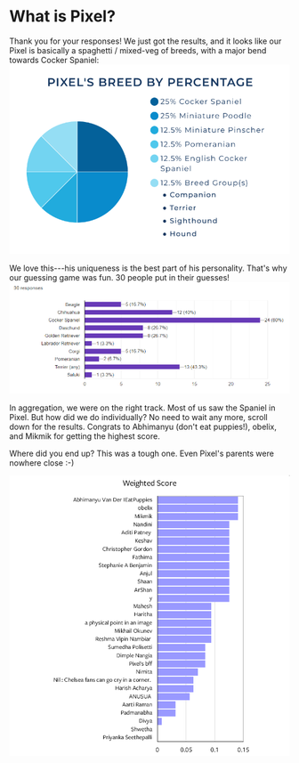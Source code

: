 # What is Pixel?
Thank you for your responses! We just got the results, and it looks like our Pixel is basically a spaghetti / mixed-veg of breeds, with a major bend towards Cocker Spaniel:
![Breakdown](https://raw.githubusercontent.com/ap1/whatispixel/master/breakdown.png)

We love this---his uniqueness is the best part of his personality. That's why our guessing game was fun. 30 people put in their guesses!
![Stats](https://raw.githubusercontent.com/ap1/whatispixel/master/stats.png)

In aggregation, we were on the right track. Most of us saw the Spaniel in Pixel. But how did we do individually? No need to wait any more, scroll down for the results. Congrats to Abhimanyu (don't eat puppies!), obelix, and Mikmik for getting the highest score. 

Where did you end up? This was a tough one. Even Pixel's parents were nowhere close :-)

![Scores](https://raw.githubusercontent.com/ap1/whatispixel/master/scores.png)
